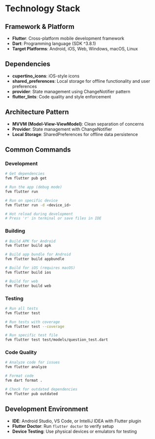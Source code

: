 # Technology Stack

## Framework & Platform
- **Flutter**: Cross-platform mobile development framework
- **Dart**: Programming language (SDK ^3.8.1)
- **Target Platforms**: Android, iOS, Web, Windows, macOS, Linux

## Dependencies
- **cupertino_icons**: iOS-style icons
- **shared_preferences**: Local storage for offline functionality and user preferences
- **provider**: State management using ChangeNotifier pattern
- **flutter_lints**: Code quality and style enforcement

## Architecture Pattern
- **MVVM (Model-View-ViewModel)**: Clean separation of concerns
- **Provider**: State management with ChangeNotifier
- **Local Storage**: SharedPreferences for offline data persistence

## Common Commands

### Development
```bash
# Get dependencies
fvm flutter pub get

# Run the app (debug mode)
fvm flutter run

# Run on specific device
fvm flutter run -d <device_id>

# Hot reload during development
# Press 'r' in terminal or save files in IDE
```

### Building
```bash
# Build APK for Android
fvm flutter build apk

# Build app bundle for Android
fvm flutter build appbundle

# Build for iOS (requires macOS)
fvm flutter build ios

# Build for web
fvm flutter build web
```

### Testing
```bash
# Run all tests
fvm flutter test

# Run tests with coverage
fvm flutter test --coverage

# Run specific test file
fvm flutter test test/models/question_test.dart
```

### Code Quality
```bash
# Analyze code for issues
fvm flutter analyze

# Format code
fvm dart format .

# Check for outdated dependencies
fvm flutter pub outdated
```

## Development Environment
- **IDE**: Android Studio, VS Code, or IntelliJ IDEA with Flutter plugin
- **Flutter Doctor**: Run `flutter doctor` to verify setup
- **Device Testing**: Use physical devices or emulators for testing